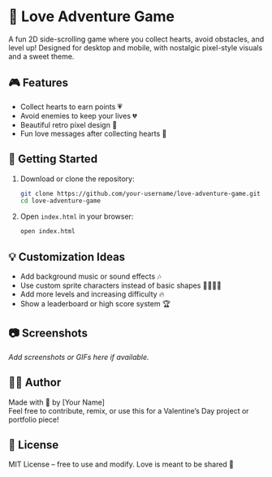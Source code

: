# 💖 Love Adventure Game

A fun 2D side-scrolling game where you collect hearts, avoid obstacles, and level up! Designed for desktop and mobile, with nostalgic pixel-style visuals and a sweet theme.

## 🎮 Features

- Collect hearts to earn points 💗  
- Avoid enemies to keep your lives 💔  
- Beautiful retro pixel design 🎨  
- Fun love messages after collecting hearts 💌


## 🚀 Getting Started

1. Download or clone the repository:
   ```bash
   git clone https://github.com/your-username/love-adventure-game.git
   cd love-adventure-game
   ```

2. Open `index.html` in your browser:
   ```bash
   open index.html
   ```

## 💡 Customization Ideas

- Add background music or sound effects 🎶  
- Use custom sprite characters instead of basic shapes 🧍‍♀️🧍‍♂️  
- Add more levels and increasing difficulty 🔥  
- Show a leaderboard or high score system 🏆  

## 📷 Screenshots

_Add screenshots or GIFs here if available._

## 🧑‍💻 Author

Made with 💖 by [Your Name]  
Feel free to contribute, remix, or use this for a Valentine’s Day project or portfolio piece!

## 📄 License

MIT License – free to use and modify. Love is meant to be shared 💌
